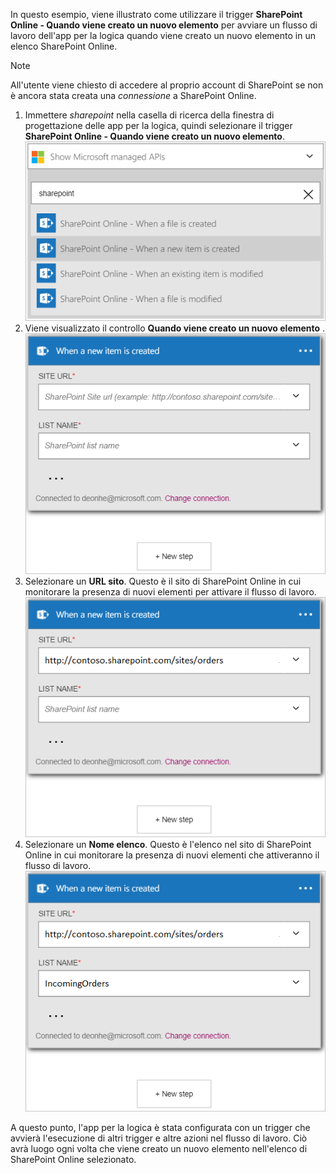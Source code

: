 In questo esempio, viene illustrato come utilizzare il trigger **SharePoint Online - Quando viene creato un nuovo elemento** per avviare un flusso di lavoro dell'app per la logica quando viene creato un nuovo elemento in un elenco SharePoint Online.

> [!NOTE]
> All'utente viene chiesto di accedere al proprio account di SharePoint se non è ancora stata creata una *connessione* a SharePoint Online.  
> 
> 

1. Immettere *sharepoint* nella casella di ricerca della finestra di progettazione delle app per la logica, quindi selezionare il trigger **SharePoint Online - Quando viene creato un nuovo elemento**.  
   ![Immagine del trigger di SharePoint Online ](./media/connectors-create-api-sharepointonline/trigger-1.png)  
2. Viene visualizzato il controllo **Quando viene creato un nuovo elemento** .  
   ![Immagine del trigger di SharePoint Online 2](./media/connectors-create-api-sharepointonline/trigger-2.png)   
3. Selezionare un **URL sito**. Questo è il sito di SharePoint Online in cui monitorare la presenza di nuovi elementi per attivare il flusso di lavoro.  
   ![Immagine del trigger di SharePoint Online 3](./media/connectors-create-api-sharepointonline/trigger-3.png)   
4. Selezionare un **Nome elenco**. Questo è l'elenco nel sito di SharePoint Online in cui monitorare la presenza di nuovi elementi che attiveranno il flusso di lavoro.  
   ![Immagine del trigger di SharePoint Online 4](./media/connectors-create-api-sharepointonline/trigger-4.png)   

A questo punto, l'app per la logica è stata configurata con un trigger che avvierà l'esecuzione di altri trigger e altre azioni nel flusso di lavoro. Ciò avrà luogo ogni volta che viene creato un nuovo elemento nell'elenco di SharePoint Online selezionato.  



<!--HONumber=Nov16_HO3-->


